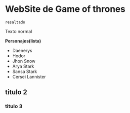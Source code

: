 
# WebSite de Game of thrones
``resaltado``

Texto normal

**Personajes(lista)**
- Daenerys
- Hodor
- Jhon Snow
- Arya Stark
- Sansa Stark
- Cersei Lannister

## titulo 2

### titulo 3
